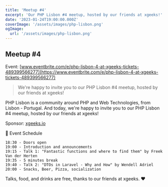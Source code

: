 ```yaml
---
title: 'Meetup #4'
excerpt: 'Our PHP Lisbon #4 meetup, hosted by our friends at xgeeks!'
date: '2023-01-24T19:00:00.000Z'
coverImage: '/assets/images/php-lisbon.png'
ogImage:
  url: '/assets/images/php-lisbon.png'
---
```


## Meetup #4

Event: [www.eventbrite.com/e/php-lisbon-4-at-xgeeks-tickets-489399566277](https://www.eventbrite.com/e/php-lisbon-4-at-xgeeks-tickets-489399566277)

> We're happy to invite you to our PHP Lisbon #4 meetup, hosted by our friends at xgeeks!

PHP Lisbon is a community around PHP and Web Technologies, from Lisbon - Portugal. And today, we're happy to invite you to our PHP Lisbon #4 meetup, hosted by our friends at xgeeks!

Sponsor: [xgeeks.io](https://xgeeks.io)

📆 Event Schedule

    18:30 - Doors open
    19:00 - Introduction and announcements
    19:15 - Talk 1: "Fantastic functions and where to find them" by Freek Van der Herten
    19:35 - 5 minutes break
    19:40 - Talk 2: "DTOs in Laravel - Why and How" by Wendell Adriel
    20:00 - Snacks, Beer, Pizza, socialization

Talks, food, and drinks are free, thanks to our friends at xgeeks. ❤️
